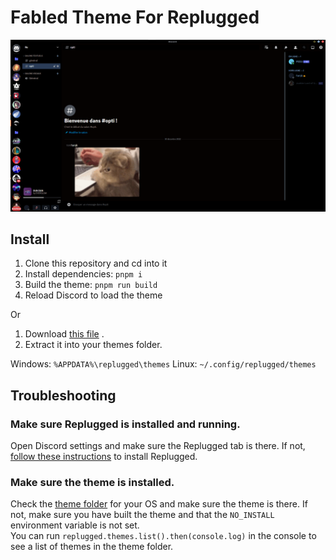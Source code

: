 # Fabled Theme For Replugged

<img src="./assets/image.png">

## Install

1. Clone this repository and cd into it
2. Install dependencies: `pnpm i`
3. Build the theme: `pnpm run build`
4. Reload Discord to load the theme

Or

1. Download
[this file](https://github.com/Teltta/fabled-theme/releases/latest/download/fabled-theme.zip)
.
2. Extract it into your themes folder.

Windows: `%APPDATA%\replugged\themes`
Linux: `~/.config/replugged/themes`

## Troubleshooting

### Make sure Replugged is installed and running.

Open Discord settings and make sure the Replugged tab is there. If not,
[follow these instructions](https://github.com/replugged-org/replugged#installation) to install
Replugged.

### Make sure the theme is installed.

Check the [theme folder](https://github.com/replugged-org/replugged#installing-plugins-and-themes)
for your OS and make sure the theme is there. If not, make sure you have built the theme and that
the `NO_INSTALL` environment variable is not set.  
You can run `replugged.themes.list().then(console.log)` in the console to see a list of themes in
the theme folder.
